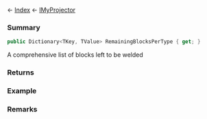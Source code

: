 ← [Index](Api-Index) ← [IMyProjector](Sandbox.ModAPI.Ingame.IMyProjector)

### Summary

```csharp
public Dictionary<TKey, TValue> RemainingBlocksPerType { get; }
```

A comprehensive list of blocks left to be welded

### Returns

### Example

### Remarks

